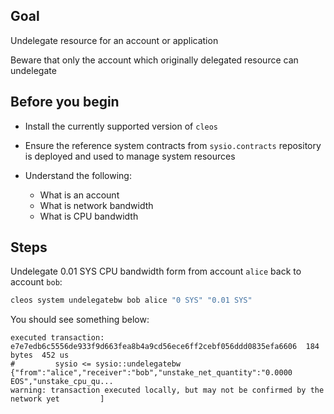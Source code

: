 ## Goal

Undelegate resource for an account or application

Beware that only the account which originally delegated resource can undelegate

## Before you begin

* Install the currently supported version of `cleos`

* Ensure the reference system contracts from `sysio.contracts` repository is deployed and used to manage system resources

* Understand the following:
  * What is an account
  * What is network bandwidth
  * What is CPU bandwidth

## Steps

Undelegate 0.01 SYS CPU bandwidth form from account `alice` back to account `bob`:

```sh
cleos system undelegatebw bob alice "0 SYS" "0.01 SYS"
```

You should see something below:

```console
executed transaction: e7e7edb6c5556de933f9d663fea8b4a9cd56ece6ff2cebf056ddd0835efa6606  184 bytes  452 us
#         sysio <= sysio::undelegatebw          {"from":"alice","receiver":"bob","unstake_net_quantity":"0.0000 EOS","unstake_cpu_qu...
warning: transaction executed locally, but may not be confirmed by the network yet         ]
```

